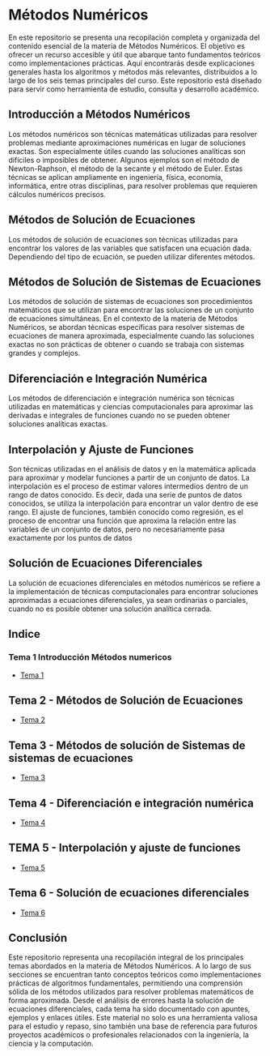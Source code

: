 # Métodos Numéricos

En este repositorio se presenta una recopilación completa y organizada del contenido esencial de la materia de Métodos Numéricos. El objetivo es ofrecer un recurso accesible y útil que abarque tanto fundamentos teóricos como implementaciones prácticas. Aquí encontrarás desde explicaciones generales hasta los algoritmos y métodos más relevantes, distribuidos a lo largo de los seis temas principales del curso. Este repositorio está diseñado para servir como herramienta de estudio, consulta y desarrollo académico.

## Introducción a Métodos Numéricos

Los métodos numéricos son técnicas matemáticas utilizadas para resolver problemas mediante aproximaciones numéricas en lugar de soluciones exactas. Son especialmente útiles cuando las soluciones analíticas son difíciles o imposibles de obtener. Algunos ejemplos son el método de Newton-Raphson, el método de la secante y el método de Euler. Estas técnicas se aplican ampliamente en ingeniería, física, economía, informática, entre otras disciplinas, para resolver problemas que requieren cálculos numéricos precisos.

## Métodos de Solución de Ecuaciones
Los métodos de solución de ecuaciones son técnicas utilizadas para encontrar los valores de las variables que satisfacen una ecuación dada. Dependiendo del tipo de ecuación, se pueden utilizar diferentes métodos.

## Métodos de Solución de Sistemas de Ecuaciones
Los métodos de solución de sistemas de ecuaciones son procedimientos matemáticos que se utilizan para encontrar las soluciones de un conjunto de ecuaciones simultáneas. En el contexto de la materia de Métodos Numéricos, se abordan técnicas específicas para resolver sistemas de ecuaciones de manera aproximada, especialmente cuando las soluciones exactas no son prácticas de obtener o cuando se trabaja con sistemas grandes y complejos.

## Diferenciación e Integración Numérica
Los métodos de diferenciación e integración numérica son técnicas utilizadas en matemáticas y ciencias computacionales para aproximar las derivadas e integrales de funciones cuando no se pueden obtener soluciones analíticas exactas.

## Interpolación y Ajuste de Funciones
Son técnicas utilizadas en el análisis de datos y en la matemática aplicada para aproximar y modelar funciones a partir de un conjunto de datos. La interpolación es el proceso de estimar valores intermedios dentro de un rango de datos conocido. Es decir, dada una serie de puntos de datos conocidos, se utiliza la interpolación para encontrar un valor dentro de ese rango. El ajuste de funciones, también conocido como regresión, es el proceso de encontrar una función que aproxima la relación entre las variables de un conjunto de datos, pero no necesariamente pasa exactamente por los puntos de datos

## Solución de Ecuaciones Diferenciales
La solución de ecuaciones diferenciales en métodos numéricos se refiere a la implementación de técnicas computacionales para encontrar soluciones aproximadas a ecuaciones diferenciales, ya sean ordinarias o parciales, cuando no es posible obtener una solución analítica cerrada.
## Indice

### Tema 1 Introducción Métodos numericos

 - [Tema 1](https://github.com/lilluis19/Metodos_Numericos/tree/master/Tema6/Taylor) 

## Tema 2 - Métodos de Solución de Ecuaciones

 - [Tema 2](https://github.com/lilluis19/Metodos_Numericos/tree/master/Tema2) 

## Tema 3 - Métodos de solución de Sistemas de sistemas de ecuaciones

- [Tema 3](https://github.com/lilluis19/Metodos_Numericos/tree/master/Tema3) 

 ## Tema 4 - Diferenciación e integración numérica
 
- [Tema 4](https://github.com/lilluis19/Metodos_Numericos/tree/master/Tema4) 

## TEMA 5 - Interpolación y ajuste de funciones

- [Tema 5](https://github.com/lilluis19/Metodos_Numericos/tree/master/Tema5) 
 
## Tema 6 - Solución de ecuaciones diferenciales

 - [Tema 6](https://github.com/lilluis19/Metodos_Numericos/tree/master/Tema6) 

## Conclusión
Este repositorio representa una recopilación integral de los principales temas abordados en la materia de Métodos Numéricos. A lo largo de sus secciones se encuentran tanto conceptos teóricos como implementaciones prácticas de algoritmos fundamentales, permitiendo una comprensión sólida de los métodos utilizados para resolver problemas matemáticos de forma aproximada. Desde el análisis de errores hasta la solución de ecuaciones diferenciales, cada tema ha sido documentado con apuntes, ejemplos y enlaces útiles. Este material no solo es una herramienta valiosa para el estudio y repaso, sino también una base de referencia para futuros proyectos académicos o profesionales relacionados con la ingeniería, la ciencia y la computación.

 
